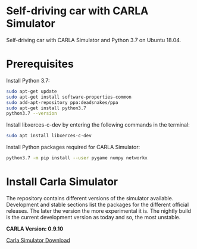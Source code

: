 # Self-driving car with CARLA Simulator
Self-driving car with CARLA Simulator and Python 3.7 on Ubuntu 18.04.

# Prerequisites
Install Python 3.7:
```bash
sudo apt-get update
sudo apt-get install software-properties-common
sudo add-apt-repository ppa:deadsnakes/ppa
sudo apt-get install python3.7
python3.7 --version
```

Install libxerces-c-dev by entering the following commands in the terminal:
```bash
sudo apt install libxerces-c-dev
```

Install Python packages required for CARLA Simulator:
```bash
python3.7 -m pip install --user pygame numpy networkx
```

# Install Carla Simulator
The repository contains different versions of the simulator available.
Development and stable sections list the packages for the different official
releases. The later the version the more experimental it is. The nightly build
is the current development version as today and so, the most unstable.

**CARLA Version: 0.9.10**

[Carla Simulator Download](https://github.com/carla-simulator/carla/blob/master/Docs/download.md)
